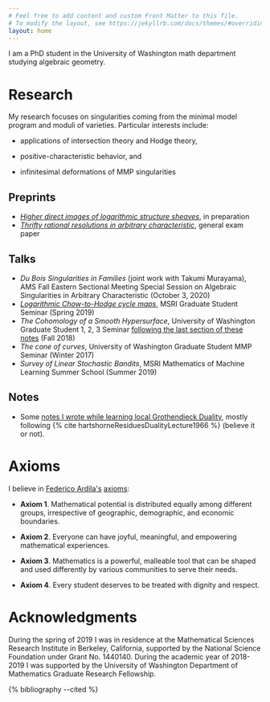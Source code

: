 ```yaml
---
# Feel free to add content and custom Front Matter to this file.
# To modify the layout, see https://jekyllrb.com/docs/themes/#overriding-theme-defaults
layout: home
---
```


I am a PhD student in the University of Washington math department
studying algebraic geometry.

# Research

My research focuses on singularities coming from the minimal model program and
moduli of varieties. Particular interests include:
  
- applications of intersection theory and Hodge theory,<!-- , in the spirit of -->
  <!-- {% cite chatzistamatiouHigherDirectImages2011 %}, {% cite -->
  <!-- chatzistamatiouHodgeWittCohomologyWittRational2012  %} -->
  
- positive-characteristic behavior, and

- infinitesimal deformations of MMP singularities 
 <!-- , following {% cite
  altmannDualizingSheafFirstorder2016 %}. -->

## Preprints

- [*Higher direct images of logarithmic structure
  sheaves*](assets/pdfs/HDILogStructureShf.pdf), in preparation
- [*Thrifty rational resolutions in arbitrary
  characteristic*](assets/pdfs/ThriftyRatl.pdf), general exam paper

## Talks 

- *Du Bois Singularities in Families* (joint work with Takumi Murayama), AMS
  Fall Eastern Sectional Meeting Special Session on Algebraic Singularities in
  Arbitrary Characteristic (October 3, 2020)
- [*Logarithmic Chow-to-Hodge cycle maps*](assets/pdfs/MSRICycleMaps.pdf),
  MSRI Graduate Student Seminar (Spring 2019)
- *The Cohomology of a Smooth Hypersurface*, University of Washington Graduate
  Student 1, 2, 3 Seminar [following the last section of these
  notes](assets/pdfs/CohoCones.pdf) (Fall 2018)
- *The cone of curves*, University of Washington Graduate Student MMP Seminar
  (Winter 2017)
- *Survey of Linear Stochastic Bandits*, MSRI Mathematics of Machine Learning
  Summer School (Summer 2019)
  
## Notes

- Some [notes I wrote while learning local Grothendieck
  Duality](assets/pdfs/LocalGrothendieckDuality.pdf), mostly following {% cite
  hartshorneResiduesDualityLecture1966 %} (believe it or not).

# Axioms

I believe in [Federico Ardila's](http://math.sfsu.edu/federico/)
[axioms](https://www.ams.org/publications/journals/notices/201610/rnoti-p1164.pdf):

- **Axiom 1**. Mathematical potential is distributed equally among different groups, irrespective of geographic, demographic, and economic boundaries.

- **Axiom 2**. Everyone can have joyful, meaningful, and empowering mathematical experiences.

- **Axiom 3**. Mathematics is a powerful, malleable tool that can be shaped and used differently by various communities to serve their needs.

- **Axiom 4**. Every student deserves to be treated with dignity and respect.   

# Acknowledgments

During the spring of 2019 I was in residence at the Mathematical Sciences
Research Institute in Berkeley, California, supported by the National Science
Foundation under Grant No. 1440140. During the academic year of 2018-2019 I was
supported by the University of Washington Department of Mathematics Graduate
Research Fellowship.

<!-- I would like to acknowledge that I am on the traditional land of the first
peoples of Seattle, the [Duwamish](https://www.duwamishtribe.org/) and
[Suquamish](https://suquamish.nsn.us/) People past and present, and honor with
gratitude the land itself and these Tribes. -->


{% bibliography --cited %}
